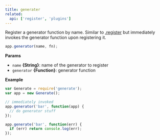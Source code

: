 ```yaml
---
title: generater
related:
  api: ['register', 'plugins']
---
```


Register a generator function by name. Similar to [.register](register.md) but immediately invokes the generator function upon registering it.

```js
app.generator(name, fn);
```

**Params**

* `name` **{String}**: name of the generator to register
* `generator` **{Function}**: generator function

**Example**

```js
var Generate = require('generate');
var app = new Generate();

// immediately invoked
app.generator('bar', function(app) {
  // do generator stuff
});

app.generate('bar', function(err) {
  if (err) return console.log(err);
});
```
